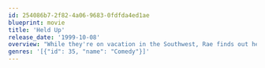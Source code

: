 ```yaml
---
id: 254086b7-2f82-4a06-9683-0fdfda4ed1ae
blueprint: movie
title: 'Held Up'
release_date: '1999-10-08'
overview: "While they're on vacation in the Southwest, Rae finds out her man Michael spent their house money on a classic car, so she dumps him, hitching a ride to Vegas for a flight home. A kid promptly steals Michael's car, leaving him at the Zip &amp; Sip, a convenience store. Three bumbling robbers promptly stage a hold up. Two take off with the cash stranding the third, with a mysterious crate, just as the cops arrive. The robber takes the store hostage. As incompetent cops bring in a SWAT team and try a by-the-book rescue, Michael has to keep the robber calm, find out what's in the crate, aid the negotiations, and get back to Rae. The Stockholm Syndrome asserts its effect."
genres: '[{"id": 35, "name": "Comedy"}]'
---
```

